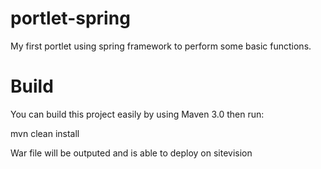 # portlet-spring
My first portlet using spring framework to perform some basic functions.

# Build
You can build this project easily by using Maven 3.0 then run:

mvn clean install

War file will be outputed and is able to deploy on sitevision
